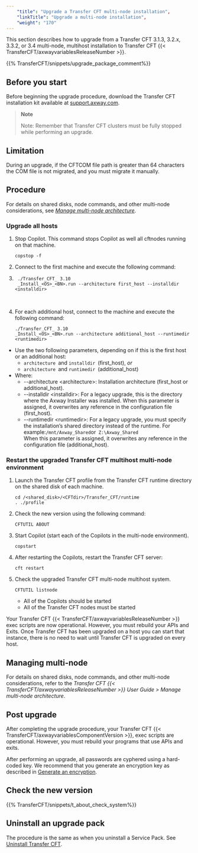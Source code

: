 ```yaml
---
    "title": "Upgrade a Transfer CFT multi-node installation",
    "linkTitle": "Upgrade a multi-node installation",
    "weight": "170"
---
```

This section describes how to upgrade from a Transfer CFT 3.1.3, 3.2.x, 3.3.2, or 3.4 multi-node, multihost installation to Transfer CFT {{< TransferCFT/axwayvariablesReleaseNumber  >}}.

{{% TransferCFT/snippets/upgrade_package_comment%}}
<span id="Before"></span>

Before you start
----------------

Before beginning the upgrade procedure, download the Transfer CFT installation kit available at [support.axway.com](https://support.axway.com/).

> **Note**
>
> Note: Remember that Transfer CFT clusters must be fully stopped while performing an upgrade.

Limitation
----------

During an upgrade, if the CFTCOM file path is greater than 64 characters the COM file is not migrated, and you must migrate it manually.

Procedure
---------

For details on shared disks, node commands, and other multi-node considerations, see *[Manage multi-node architecture](../../../../about_multinode)*.

### Upgrade all hosts

1. Stop Copilot. This command stops Copilot as well all cftnodes running on that machine.  
    ```
    copstop -f
    ```
1. Connect to the first machine and execute the following command:
1. ```
    ./Transfer_CFT_ 3.10
    _Install_<OS>_<BN>.run --architecture first_host --installdir <installdir>
    ```

     

1. For each additional host, connect to the machine and execute the following command:  
    ```
    ./Transfer_CFT_ 3.10
    _Install_<OS>_<BN>.run --architecture additional_host --runtimedir <runtimedir>
    ```

- Use the two following parameters, depending on if this is the first host or an additional host:
    -   `architecture `and `installdir `(first_host), *or*
    -   `architecture `and `runtimedir `(additional_host)
- Where:
    -   --architecture &lt;architecture&gt;: Installation architecture (first_host or additional_host).
    -   --installdir &lt;installdir&gt;: For a legacy upgrade, this is the directory where the Axway Installer was installed. When this parameter is assigned, it overwrites any reference in the configuration file (first_host).
    -   --runtimedir &lt;runtimedir&gt;: For a legacy upgrade, you must specify the installation’s shared directory instead of the runtime. For example:` /mnt/Axway_Shared `or` Z:\Axway_Shared`  
        When this parameter is assigned, it overwrites any reference in the configuration file (additional_host).

### Restart the upgraded Transfer CFT multihost multi-node environment

1. Launch the Transfer CFT profile from the Transfer CFT runtime directory on the shared disk of each machine.  
    ```
    cd /<shared_disk>/<CFTdir>/Transfer_CFT/runtime
    . ./profile
    ```
1. Check the new version using the following command:  
    ```
    CFTUTIL ABOUT
    ```
1. Start Copilot (start each of the Copilots in the multi-node environment).  
    ```
    copstart
    ```
1. After restarting the Copilots, restart the Transfer CFT server:  
    ```
    cft restart
    ```
1. Check the upgraded Transfer CFT multi-node multihost system.  
    ```
    CFTUTIL listnode
    ```
    -   All of the Copilots should be started

    <!-- -->

    -   All of the Transfer CFT nodes must be started

Your Transfer CFT {{< TransferCFT/axwayvariablesReleaseNumber  >}} exec scripts are now operational. However, you must rebuild your APIs and Exits. Once Transfer CFT has been upgraded on a host you can start that instance, there is no need to wait until Transfer CFT is upgraded on every host.

Managing multi-node
-------------------

For details on shared disks, node commands, and other multi-node considerations, refer to the *Transfer CFT {{< TransferCFT/axwayvariablesReleaseNumber  >}} User Guide &gt; *Manage multi-node architecture**.

Post upgrade
------------

After completing the upgrade procedure, your Transfer CFT {{< TransferCFT/axwayvariablesComponentVersion  >}}, exec scripts are operational. However, you must rebuild your programs that use APIs and exits.

After performing an upgrade, all passwords are cyphered using a hard-coded key. We recommend that you generate an encryption key as described in [Generate an encryption](https://docs.axway.com/bundle/TransferCFT_38_UsersGuide_allOS_en_HTML5/page/Content/Security/cipher_key.htm).

Check the new version
---------------------

{{% TransferCFT/snippets/t_about_check_system%}}

Uninstall an upgrade pack
-------------------------

The procedure is the same as when you uninstall a Service Pack. See [Uninstall Transfer CFT](../../uninstall_transfercft_ux).
